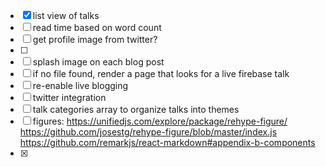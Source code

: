 - [x] list view of talks
- [ ] read time based on word count
- [ ] get profile image from twitter?
- [ ]
- [ ] splash image on each blog post
- [ ] if no file found, render a page that looks for a live firebase talk
- [ ] re-enable live blogging
- [ ] twitter integration
- [ ] talk categories array to organize talks into themes
- [ ] figures: https://unifiedjs.com/explore/package/rehype-figure/ https://github.com/josestg/rehype-figure/blob/master/index.js https://github.com/remarkjs/react-markdown#appendix-b-components
- [x] <link href="https://fonts.googleapis.com/css?family=Lato|Merriweather" rel="stylesheet" class="next-head"/>
